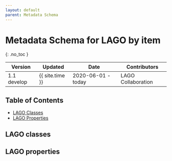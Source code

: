 ```yaml
---
layout: default
parent: Metadata Schema
---
```


# Metadata Schema for LAGO by item
{: .no_toc }

|Version| Updated | Date |Contributors|
|-------|---------|------|------------|
| 1.1 develop | {{ site.time }} | 2020-06-01 - today | LAGO Collaboration |


<script src="https://code.jquery.com/jquery-3.2.1.min.js"></script>
<script>
function itemnize_json( json, context ) { 
  var html ='';
  if ( typeof(json) === 'boolean' ) {
    return json;
  };
  if ( typeof(json) === 'string' ) {
    var element = json.split(':');
    var innid = element[0];
    var vocab = "@vocab";
    if (element.length == 2) {
        innid = element[1];
        vocab = element[0];
    };
    var contexturl = context[vocab];
    if ( vocab == "lago" ) {
      contexturl = '#';  
    };
    html = '<li><a href="'+ contexturl + innid +'">'+ json +'</a></li>';
  } else {
    if ( !Array.isArray(json) ) {
      var json_aux = [];
      json_aux.push(json);
      json = json_aux;
    };
    for (j=0; j<json.length; j++) {
      var inner_json = json[j];
      if ( !(typeof(json[j]) === 'string') ) {
      	if ("@id" in json[j]) {
          inner_json = json[j]["@id"];
        } else {
          inner_json = JSON.stringify(json[j]);
        };
      };
      html = html + itemnize_json(inner_json, context);
    };
  };
  return html;
};
$().ready(function(){
  $.getJSON( "/DMP/schema/lagoSchema.jsonld", function( data ) { 
      var graphelements = data["@graph"];
      for (i=0; i<graphelements.length; i++) {
        if ("@id" in graphelements[i]) { 
	  var id = graphelements[i]["@id"].split(':')[1];
	  var indexhtml = '<li><a href="#'+id+'"><strong>'+id+'</strong></a></li>';
	  var headerhtml = '<h5 id="'+id+'"><a href="#'+id+'" class="anchor-heading" aria-labelledby="'+id+'"><svg viewBox="0 0 16 16" aria-hidden="true"><use xlink:href="#svg-link"></use></svg></a><strong>lago:'+id+'</strong></h5>';
	  if ("comment" in graphelements[i]) {
	    headerhtml = headerhtml + '  <p>'+ graphelements[i]["comment"][0]["@value"] +'</p>';
	  };
	  var keys = Object.keys(graphelements[i]);
          var omit = [ "@id", "@type", "comment"];
	  for (k=0; k<omit.length; k++) {
	    if ( omit[k] in keys) {
	      keys.splice(keys.indexOf(omit[k]), 1);
	    };  
	  }; 
	  var table = '<table class="grid" style="width: 100%"> 
		    <thead>
			<tr class="header">
			    <th>"@type"</th>';	  
	  for (k=0; k<keys.length; k++) {
	    table = table + ' <th>'+ keys[k] + '</th>';
	  };
	  table = table +'	</tr>
		      </thead>
		      <tbody>
			<tr>
			  <td>'+ itemnize_json(graphelements[i]["@type"] , data["@context"]) +'</td>';
	  for (k=0; k<keys.length; k++) {
	    table = table + ' <td>'+ itemnize_json(graphelements[i][keys[k]] , data["@context"]) +' </td>';
	  };
	  table = table +'	</tr>
		      </tbody>
		  </table>';
	  if ("dcat:domain" in graphelements[i]) {
            $('#iproperties').append(indexhtml);
	    $('#properties').append(headerhtml);
            $('#properties').append(table);				  
	  } else {
	    $('#iclasses').append(indexhtml);
	    $('#classes').append(headerhtml);
	    $('#classes').append(table);
	  };
	};
      };		
    });
});
</script>

## Table of Contents

* [LAGO Classes](#lago-classes)
	<div id="iclasses"></div>
* [LAGO Properties](#lago-properties)
	<div id="iproperties"></div>

## LAGO classes

<div id="classes"></div>

## LAGO properties

<div id="properties"></div>




